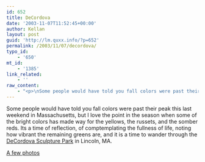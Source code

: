 ```yaml
---
id: 652
title: DeCordova
date: '2003-11-07T11:52:45+00:00'
author: Kellan
layout: post
guid: 'http://lm.quxx.info/?p=652'
permalink: /2003/11/07/decordova/
typo_id:
    - '650'
mt_id:
    - '1385'
link_related:
    - ''
raw_content:
    - "<p>\nSome people would have told you fall colors were past their peak this last weekend in Massachusetts, but I love the point in the season when some of the bright colors has made way for the yellows, the russets, and the somber reds.  Its a time of reflection, of comptemplating the fullness of life, noting how vibrant the remaining greens are, and it is a time to wander through the <a href=\\\"http://www.decordova.org/decordova/sculp_park/sculp_park.html\\\">DeCordova Sculpture Park</a> in Lincoln, MA.\n</p>\n<p>\n<a title=\\\"photos from decordova\\\" href=\\\"http://gallery.laughingmeme.org/decordova\\\">A few photos</a>\n</p>"
---
```


Some people would have told you fall colors were past their peak this last weekend in Massachusetts, but I love the point in the season when some of the bright colors has made way for the yellows, the russets, and the somber reds. Its a time of reflection, of comptemplating the fullness of life, noting how vibrant the remaining greens are, and it is a time to wander through the [DeCordova Sculpture Park](http://www.decordova.org/decordova/sculp_park/sculp_park.html) in Lincoln, MA.

[A few photos](http://gallery.laughingmeme.org/decordova "photos from decordova")